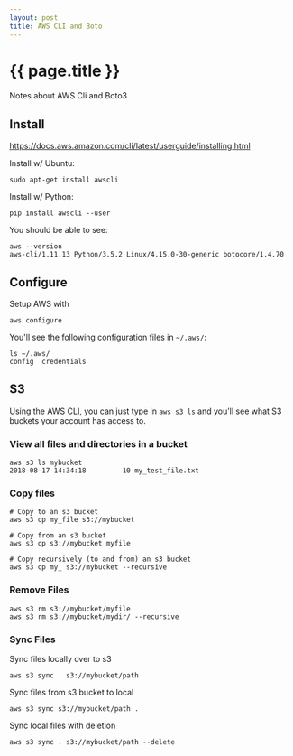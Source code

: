 ```yaml
---
layout: post
title: AWS CLI and Boto
---
```



# {{ page.title }}

Notes about AWS Cli and Boto3

## Install

https://docs.aws.amazon.com/cli/latest/userguide/installing.html

Install w/ Ubuntu:

    sudo apt-get install awscli

Install w/ Python:

    pip install awscli --user

You should be able to see:

    aws --version
    aws-cli/1.11.13 Python/3.5.2 Linux/4.15.0-30-generic botocore/1.4.70

## Configure

Setup AWS with

    aws configure

You'll see the following configuration files in `~/.aws/`:

    ls ~/.aws/
    config  credentials

## S3

Using the AWS CLI, you can just type in `aws s3 ls` and you'll see what S3 buckets
your account has access to.

### View all files and directories in a bucket

    aws s3 ls mybucket
    2018-08-17 14:34:18         10 my_test_file.txt

### Copy files

    # Copy to an s3 bucket
    aws s3 cp my_file s3://mybucket

    # Copy from an s3 bucket
    aws s3 cp s3://mybucket myfile

    # Copy recursively (to and from) an s3 bucket
    aws s3 cp my_ s3://mybucket --recursive

### Remove Files

    aws s3 rm s3://mybucket/myfile
    aws s3 rm s3://mybucket/mydir/ --recursive

### Sync Files

Sync files locally over to s3

    aws s3 sync . s3://mybucket/path

Sync files from s3 bucket to local

    aws s3 sync s3://mybucket/path .

Sync local files with deletion

    aws s3 sync . s3://mybucket/path --delete

